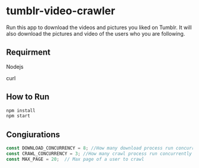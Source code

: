 # tumblr-video-crawler
Run this app to download the videos and pictures you liked on Tumblr.
It will also download the pictures and video of the users who you are following.

## Requirment

Nodejs 

curl
## How to Run
```bash
npm install
npm start
```

## Congiurations

```javascript
const DOWNLOAD_CONCURRENCY = 8; //How many download process run concurrently
const CRAWL_CONCURRENCY = 3; //How many crawl process run concurrently
const MAX_PAGE = 20;  // Max page of a user to crawl
```